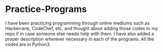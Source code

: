 # Practice-Programs
I have been practicing programming through online mediums such as Hackerrank, CodeChef, etc. and thought about adding those codes to my repo if in case someone else needs help with them.  I have also added a proper description wherever necessary in each of the programs. All the codes are in Python3.
